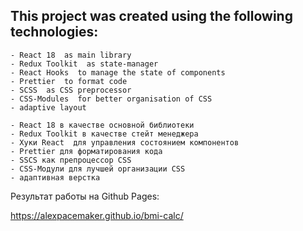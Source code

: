 ## This project was created using the following technologies:

    - React 18  as main library
    - Redux Toolkit  as state-manager
    - React Hooks  to manage the state of components
    - Prettier  to format code
    - SCSS  as CSS preprocessor
    - CSS-Modules  for better organisation of CSS
    - adaptive layout

    - React 18 в качестве основной библиотеки
    - Redux Toolkit в качестве стейт менеджера
    - Хуки React  для управления состоянием компонентов
    - Prettier для форматирования кода
    - SSCS как препроцессор CSS
    - CSS-Модули для лучшей организации CSS
    - адаптивная верстка

Результат работы на Github Pages:

https://alexpacemaker.github.io/bmi-calc/
